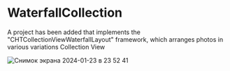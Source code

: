 # WaterfallCollection
A project has been added that implements the "CHTCollectionViewWaterfallLayout" framework, which arranges photos in various variations Collection View

![Снимок экрана 2024-01-23 в 23 52 41](https://github.com/NikolayGrinko/WaterfallCollection/assets/112849355/8c6e2ba6-a218-4721-99f9-e19188b1e73f)

